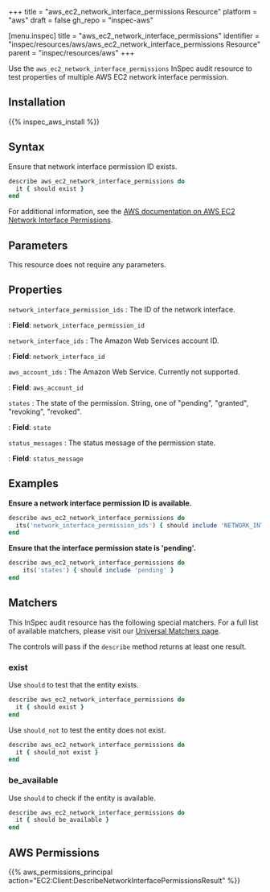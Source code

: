 +++
title = "aws_ec2_network_interface_permissions Resource"
platform = "aws"
draft = false
gh_repo = "inspec-aws"

[menu.inspec]
title = "aws_ec2_network_interface_permissions"
identifier = "inspec/resources/aws/aws_ec2_network_interface_permissions Resource"
parent = "inspec/resources/aws"
+++

Use the `aws_ec2_network_interface_permissions` InSpec audit resource to test properties of multiple AWS EC2 network interface permission.

## Installation

{{% inspec_aws_install %}}

## Syntax

Ensure that network interface permission ID exists.

```ruby
describe aws_ec2_network_interface_permissions do
  it { should exist }
end
```

For additional information, see the [AWS documentation on AWS EC2 Network Interface Permissions](https://docs.aws.amazon.com/AWSCloudFormation/latest/UserGuide/aws-resource-ec2-networkinterfacepermission.html).

## Parameters

This resource does not require any parameters.

## Properties

`network_interface_permission_ids`
: The ID of the network interface.

: **Field**: `network_interface_permission_id`

`network_interface_ids`
: The Amazon Web Services account ID.

: **Field**: `network_interface_id`

`aws_account_ids`
: The Amazon Web Service. Currently not supported.

: **Field**: `aws_account_id`

`states`
: The state of the permission.  String, one of "pending", "granted", "revoking", "revoked".

: **Field**: `state`

`status_messages`
: The status message of the permission state.

: **Field**: `status_message`

## Examples

**Ensure a network interface permission ID is available.**

```ruby
describe aws_ec2_network_interface_permissions do
  its('network_interface_permission_ids') { should include 'NETWORK_INTERFACE_PERMISSION_ID' }
end
```

**Ensure that the interface permission state is 'pending'.**

```ruby
describe aws_ec2_network_interface_permissions do
    its('states') { should include 'pending' }
end
```

## Matchers

This InSpec audit resource has the following special matchers. For a full list of available matchers, please visit our [Universal Matchers page](https://www.inspec.io/docs/reference/matchers/).

The controls will pass if the `describe` method returns at least one result.

### exist

Use `should` to test that the entity exists.

```ruby
describe aws_ec2_network_interface_permissions do
  it { should exist }
end
```

Use `should_not` to test the entity does not exist.

```ruby
describe aws_ec2_network_interface_permissions do
  it { should_not exist }
end
```

### be_available

Use `should` to check if the entity is available.

```ruby
describe aws_ec2_network_interface_permissions do
  it { should be_available }
end
```

## AWS Permissions

{{% aws_permissions_principal action="EC2:Client:DescribeNetworkInterfacePermissionsResult" %}}
